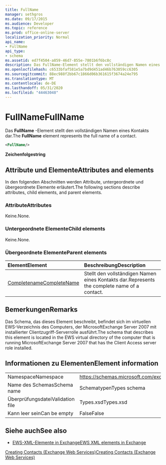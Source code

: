 ```yaml
---
title: FullName
manager: sethgros
ms.date: 09/17/2015
ms.audience: Developer
ms.topic: reference
ms.prod: office-online-server
localization_priority: Normal
api_name:
- FullName
api_type:
- schema
ms.assetid: ed7f4504-a859-46d7-855e-7801b6f6bc8c
description: Das FullName-Element stellt den vollständigen Namen eines Kontakts dar.
ms.openlocfilehash: c6533bfaf581e5a7bd9d451ad46b763059cc6305
ms.sourcegitcommit: 88ec988f2bb67c1866d06b361615f3674a24e795
ms.translationtype: MT
ms.contentlocale: de-DE
ms.lasthandoff: 05/31/2020
ms.locfileid: "44463048"
---
```

# <a name="fullname"></a><span data-ttu-id="e3a23-103">FullName</span><span class="sxs-lookup"><span data-stu-id="e3a23-103">FullName</span></span>

<span data-ttu-id="e3a23-104">Das **FullName** -Element stellt den vollständigen Namen eines Kontakts dar.</span><span class="sxs-lookup"><span data-stu-id="e3a23-104">The **FullName** element represents the full name of a contact.</span></span> 
  
```xml
<FullName/>
```

 <span data-ttu-id="e3a23-105">**Zeichenfolge**</span><span class="sxs-lookup"><span data-stu-id="e3a23-105">**string**</span></span>
## <a name="attributes-and-elements"></a><span data-ttu-id="e3a23-106">Attribute und Elemente</span><span class="sxs-lookup"><span data-stu-id="e3a23-106">Attributes and elements</span></span>

<span data-ttu-id="e3a23-107">In den folgenden Abschnitten werden Attribute, untergeordnete und übergeordnete Elemente erläutert.</span><span class="sxs-lookup"><span data-stu-id="e3a23-107">The following sections describe attributes, child elements, and parent elements.</span></span>
  
### <a name="attributes"></a><span data-ttu-id="e3a23-108">Attribute</span><span class="sxs-lookup"><span data-stu-id="e3a23-108">Attributes</span></span>

<span data-ttu-id="e3a23-109">Keine.</span><span class="sxs-lookup"><span data-stu-id="e3a23-109">None.</span></span>
  
### <a name="child-elements"></a><span data-ttu-id="e3a23-110">Untergeordnete Elemente</span><span class="sxs-lookup"><span data-stu-id="e3a23-110">Child elements</span></span>

<span data-ttu-id="e3a23-111">Keine.</span><span class="sxs-lookup"><span data-stu-id="e3a23-111">None.</span></span>
  
### <a name="parent-elements"></a><span data-ttu-id="e3a23-112">Übergeordnete Elemente</span><span class="sxs-lookup"><span data-stu-id="e3a23-112">Parent elements</span></span>

|<span data-ttu-id="e3a23-113">**Element**</span><span class="sxs-lookup"><span data-stu-id="e3a23-113">**Element**</span></span>|<span data-ttu-id="e3a23-114">**Beschreibung**</span><span class="sxs-lookup"><span data-stu-id="e3a23-114">**Description**</span></span>|
|:-----|:-----|
|[<span data-ttu-id="e3a23-115">Completename</span><span class="sxs-lookup"><span data-stu-id="e3a23-115">CompleteName</span></span>](completename.md) <br/> |<span data-ttu-id="e3a23-116">Stellt den vollständigen Namen eines Kontakts dar.</span><span class="sxs-lookup"><span data-stu-id="e3a23-116">Represents the complete name of a contact.</span></span>  <br/> |
   
## <a name="remarks"></a><span data-ttu-id="e3a23-117">Bemerkungen</span><span class="sxs-lookup"><span data-stu-id="e3a23-117">Remarks</span></span>

<span data-ttu-id="e3a23-118">Das Schema, das dieses Element beschreibt, befindet sich im virtuellen EWS-Verzeichnis des Computers, der MicrosoftExchange Server 2007 mit installierter Clientzugriff-Serverrolle ausführt.</span><span class="sxs-lookup"><span data-stu-id="e3a23-118">The schema that describes this element is located in the EWS virtual directory of the computer that is running MicrosoftExchange Server 2007 that has the Client Access server role installed.</span></span>
  
## <a name="element-information"></a><span data-ttu-id="e3a23-119">Informationen zu Elementen</span><span class="sxs-lookup"><span data-stu-id="e3a23-119">Element information</span></span>

|||
|:-----|:-----|
|<span data-ttu-id="e3a23-120">Namespace</span><span class="sxs-lookup"><span data-stu-id="e3a23-120">Namespace</span></span>  <br/> |https://schemas.microsoft.com/exchange/services/2006/types  <br/> |
|<span data-ttu-id="e3a23-121">Name des Schemas</span><span class="sxs-lookup"><span data-stu-id="e3a23-121">Schema name</span></span>  <br/> |<span data-ttu-id="e3a23-122">Schematypen</span><span class="sxs-lookup"><span data-stu-id="e3a23-122">Types schema</span></span>  <br/> |
|<span data-ttu-id="e3a23-123">Überprüfungsdatei</span><span class="sxs-lookup"><span data-stu-id="e3a23-123">Validation file</span></span>  <br/> |<span data-ttu-id="e3a23-124">Types.xsd</span><span class="sxs-lookup"><span data-stu-id="e3a23-124">Types.xsd</span></span>  <br/> |
|<span data-ttu-id="e3a23-125">Kann leer sein</span><span class="sxs-lookup"><span data-stu-id="e3a23-125">Can be empty</span></span>  <br/> |<span data-ttu-id="e3a23-126">False</span><span class="sxs-lookup"><span data-stu-id="e3a23-126">False</span></span>  <br/> |
   
## <a name="see-also"></a><span data-ttu-id="e3a23-127">Siehe auch</span><span class="sxs-lookup"><span data-stu-id="e3a23-127">See also</span></span>



- [<span data-ttu-id="e3a23-128">EWS-XML-Elemente in Exchange</span><span class="sxs-lookup"><span data-stu-id="e3a23-128">EWS XML elements in Exchange</span></span>](ews-xml-elements-in-exchange.md)


[<span data-ttu-id="e3a23-129">Creating Contacts (Exchange Web Services)</span><span class="sxs-lookup"><span data-stu-id="e3a23-129">Creating Contacts (Exchange Web Services)</span></span>](https://msdn.microsoft.com/library/4845917e-70d1-481c-bbd7-011ec6571789%28Office.15%29.aspx)

